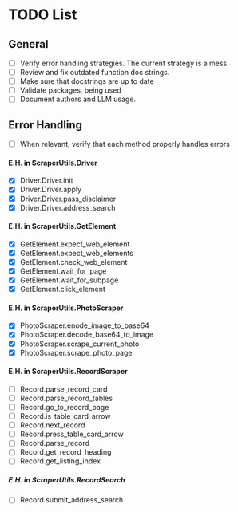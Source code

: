 # TODO List

## General
- [ ] Verify error handling strategies. The current strategy is a mess.
- [ ] Review and fix outdated function doc strings.
- [ ] Make sure that docstrings are up to date
- [ ] Validate packages, being used
- [ ] Document authors and LLM usage.

## Error Handling 
- [ ] When relevant, verify that each method properly handles errors

#### E.H. in ScraperUtils.Driver
- [x] Driver.Driver.init
- [x] Driver.Driver.apply
- [x] Driver.Driver.pass_disclaimer
- [x] Driver.Driver.address_search

#### E.H. in ScraperUtils.GetElement
- [x] GetElement.expect_web_element
- [x] GetElement.expect_web_elements
- [x] GetElement.check_web_element
- [x] GetElement.wait_for_page
- [x] GetElement.wait_for_subpage
- [x] GetElement.click_element

#### E.H. in ScraperUtils.PhotoScraper
- [x] PhotoScraper.enode_image_to_base64
- [x] PhotoScraper.decode_base64_to_image
- [x] PhotoScraper.scrape_current_photo
- [x] PhotoScraper.scrape_photo_page

#### E.H. in ScraperUtils.RecordScraper
- [ ] Record.parse_record_card
- [ ] Record.parse_record_tables
- [ ] Record.go_to_record_page
- [ ] Record.is_table_card_arrow
- [ ] Record.next_record
- [ ] Record.press_table_card_arrow
- [ ] Record.parse_record
- [ ] Record.get_record_heading
- [ ] Record.get_listing_index

##### E.H. in ScraperUtils.RecordSearch
- [ ] Record.submit_address_search
